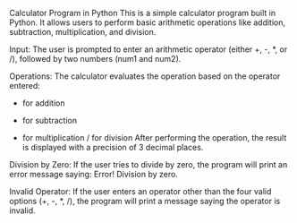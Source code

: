 Calculator Program in Python
This is a simple calculator program built in Python. It allows users to perform basic arithmetic operations like addition, subtraction, multiplication, and division.

Input:
The user is prompted to enter an arithmetic operator (either +, -, *, or /), followed by two numbers (num1 and num2).

Operations:
The calculator evaluates the operation based on the operator entered:
+ for addition
- for subtraction
* for multiplication
/ for division
After performing the operation, the result is displayed with a precision of 3 decimal places.

Division by Zero:
If the user tries to divide by zero, the program will print an error message saying: Error! Division by zero.

Invalid Operator:
If the user enters an operator other than the four valid options (+, -, *, /), the program will print a message saying the operator is invalid.
